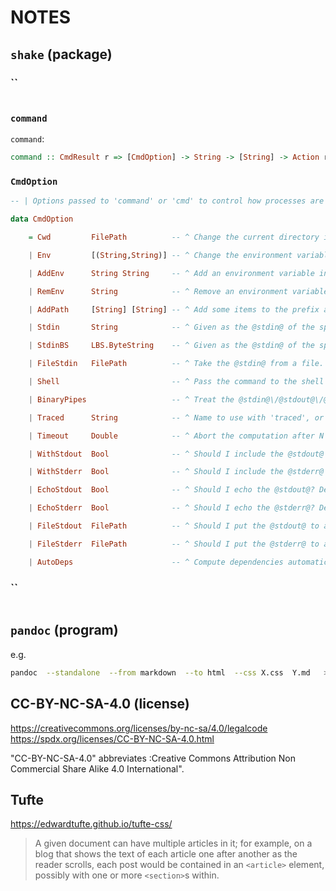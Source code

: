 # NOTES


## `shake` (package)

### ``

```haskell
```

### `command`

`command`:

```haskell
command :: CmdResult r => [CmdOption] -> String -> [String] -> Action r
```

### `CmdOption`

```haskell
-- | Options passed to 'command' or 'cmd' to control how processes are executed.

data CmdOption

    = Cwd         FilePath          -- ^ Change the current directory in the spawned process. By default uses this processes current directory.

    | Env         [(String,String)] -- ^ Change the environment variables in the spawned process. By default uses this processes environment.

    | AddEnv      String String     -- ^ Add an environment variable in the child process.

    | RemEnv      String            -- ^ Remove an environment variable from the child process.

    | AddPath     [String] [String] -- ^ Add some items to the prefix and suffix of the @$PATH@ variable.

    | Stdin       String            -- ^ Given as the @stdin@ of the spawned process. By default the @stdin@ is inherited.

    | StdinBS     LBS.ByteString    -- ^ Given as the @stdin@ of the spawned process.

    | FileStdin   FilePath          -- ^ Take the @stdin@ from a file.

    | Shell                         -- ^ Pass the command to the shell without escaping - any arguments will be joined with spaces. By default arguments are escaped properly.

    | BinaryPipes                   -- ^ Treat the @stdin@\/@stdout@\/@stderr@ messages as binary. By default 'String' results use text encoding and 'ByteString' results use binary encoding.

    | Traced      String            -- ^ Name to use with 'traced', or @\"\"@ for no tracing. By default traces using the name of the executable.

    | Timeout     Double            -- ^ Abort the computation after N seconds, will raise a failure exit code. Calls 'interruptProcessGroupOf' and 'terminateProcess', but may sometimes fail to abort the process and not timeout.

    | WithStdout  Bool              -- ^ Should I include the @stdout@ in the exception if the command fails? Defaults to 'False'.

    | WithStderr  Bool              -- ^ Should I include the @stderr@ in the exception if the command fails? Defaults to 'True'.

    | EchoStdout  Bool              -- ^ Should I echo the @stdout@? Defaults to 'True' unless a 'Stdout' result is required or you use 'FileStdout'.

    | EchoStderr  Bool              -- ^ Should I echo the @stderr@? Defaults to 'True' unless a 'Stderr' result is required or you use 'FileStderr'.

    | FileStdout  FilePath          -- ^ Should I put the @stdout@ to a file.

    | FileStderr  FilePath          -- ^ Should I put the @stderr@ to a file.

    | AutoDeps                      -- ^ Compute dependencies automatically.
```

### ``

```haskell
```


## `pandoc` (program)

e.g. 

```sh
pandoc  --standalone  --from markdown  --to html  --css X.css  Y.md   >  Z.html
```



## CC-BY-NC-SA-4.0 (license)

<https://creativecommons.org/licenses/by-nc-sa/4.0/legalcode>
<https://spdx.org/licenses/CC-BY-NC-SA-4.0.html>

"CC-BY-NC-SA-4.0" abbreviates :Creative Commons Attribution Non Commercial Share Alike 4.0 International".


## Tufte

<https://edwardtufte.github.io/tufte-css/>

>A given document can have multiple articles in it; for example, on a blog that shows the text of each article one after another as the reader scrolls, each post would be contained in an `<article>` element, possibly with one or more `<section>`s within.



## 

